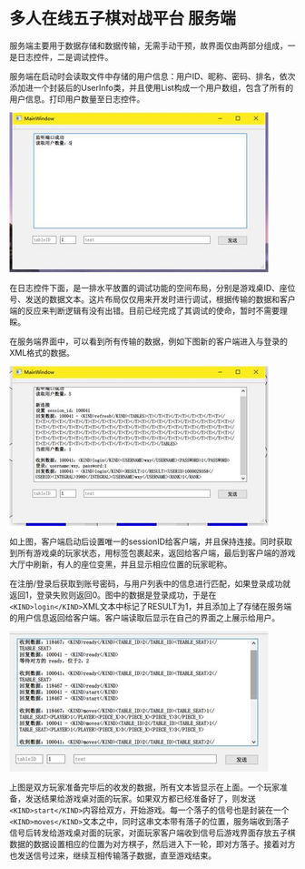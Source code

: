 多人在线五子棋对战平台 服务端
===

服务端主要用于数据存储和数据传输，无需手动干预，故界面仅由两部分组成，一是日志控件，二是调试控件。

服务端在启动时会读取文件中存储的用户信息：用户ID、昵称、密码、排名，依次添加进一个封装后的UserInfo类，并且使用List构成一个用户数组，包含了所有的用户信息。打印用户数量至日志控件。

![img](README.assets/clip_image002.jpg)

在日志控件下面，是一排水平放置的调试功能的空间布局，分别是游戏桌ID、座位号、发送的数据文本。这片布局仅仅用来开发时进行调试，根据传输的数据和客户端的反应来判断逻辑有没有出错。目前已经完成了其调试的使命，暂时不需要理睬。

在服务端界面中，可以看到所有传输的数据，例如下图新的客户端进入与登录的XML格式的数据。

![img](README.assets/clip_image004.jpg)

如上图，客户端启动后设置唯一的sessionID给客户端，并且保持连接。同时获取到所有游戏桌的玩家状态，用<T>标签包裹起来，返回给客户端，最后到客户端的游戏大厅中刷新，有人的座位变黑，并且显示相应位置的玩家昵称。

在注册/登录后获取到账号密码，与用户列表中的信息进行匹配，如果登录成功就返回1，登录失败则返回0。图中的数据是登录成功，于是在`<KIND>login</KIND>`XML文本中标记了RESULT为1，并且添加上了存储在服务端的用户信息返回给客户端。客户端读取后显示在自己的界面之上展示给用户。

![img](README.assets/clip_image006.jpg)

上图是双方玩家准备完毕后的收发的数据，所有文本皆显示在上面。一个玩家准备，发送结果给游戏桌对面的玩家。如果双方都已经准备好了，则发送`<KIND>start</KIND>`内容给双方，开始游戏。每一个落子的信号也是封装在一个`<KIND>moves</KIND>`文本之中，同时这串文本带有落子的位置，服务端收到落子信号后转发给游戏桌对面的玩家，对面玩家客户端收到信号后游戏界面存放五子棋数据的数据设置相应的位置为对方棋子，然后进入下一轮，即对方落子。接着对方也发送信号过来，继续互相传输落子数据，直至游戏结束。